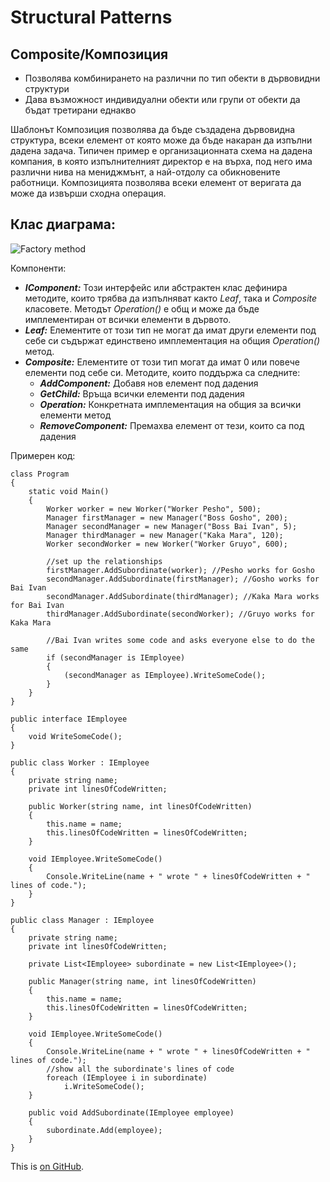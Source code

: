 # Structural Patterns

## Composite/Композиция

 * Позволява комбинирането на различни по тип обекти в дървовидни структури
 * Дава възможност индивидуални обекти или групи от обекти да бъдат третирани еднакво

Шаблонът Композиция позволява да бъде създадена дървовидна структура, всеки елемент от която може да бъде накаран да изпълни дадена задача. Типичен пример е организационната схема на дадена компания, в която изпълнителният директор е на върха, под него има различни нива на мениджмънт, а най-отдолу са обикновените работници. Композицията позволява всеки елемент от веригата да може да извърши сходна операция.

## Клас диаграма:

![Factory method](http://www.devlake.com/design-patterns/composite/composite1.png)

Компоненти:

 * *__IComponent:__* Този интерфейс или абстрактен клас дефинира методите, които трябва да изпълняват както *Leaf*, така и *Composite* класовете. Методът *Operation()* е общ и може да бъде имплементиран от всички елементи в дървото.
 * *__Leaf:__* Елементите от този тип не могат да имат други елементи под себе си съдържат единствено имплементация на общия *Operation()* метод.
 * *__Composite:__* Елементите от този тип могат да имат 0 или повече елементи под себе си. Методите, които поддържа са следните:
 	* *__AddComponent:__* Добавя нов елемент под дадения
 	* *__GetChild:__* Връща всички елементи под дадения 
 	* *__Operation:__* Конкретната имплементация на общия за всички елементи метод
 	* *__RemoveComponent:__* Премахва елемент от тези, които са под дадения
 

Примерен код:

```
class Program
{
    static void Main()
    {
        Worker worker = new Worker("Worker Pesho", 500);
        Manager firstManager = new Manager("Boss Gosho", 200);
        Manager secondManager = new Manager("Boss Bai Ivan", 5);
        Manager thirdManager = new Manager("Kaka Mara", 120);
        Worker secondWorker = new Worker("Worker Gruyo", 600);

        //set up the relationships
        firstManager.AddSubordinate(worker); //Pesho works for Gosho
        secondManager.AddSubordinate(firstManager); //Gosho works for Bai Ivan
        secondManager.AddSubordinate(thirdManager); //Kaka Mara works for Bai Ivan
        thirdManager.AddSubordinate(secondWorker); //Gruyo works for Kaka Mara

        //Bai Ivan writes some code and asks everyone else to do the same
        if (secondManager is IEmployee)
        {
        	(secondManager as IEmployee).WriteSomeCode();
        }
    }
}

public interface IEmployee
{
    void WriteSomeCode();
}

public class Worker : IEmployee
{
    private string name;
    private int linesOfCodeWritten;

    public Worker(string name, int linesOfCodeWritten)
    {
        this.name = name;
        this.linesOfCodeWritten = linesOfCodeWritten;
    }

    void IEmployee.WriteSomeCode()
    {
        Console.WriteLine(name + " wrote " + linesOfCodeWritten + " lines of code.");
    }
}

public class Manager : IEmployee
{
    private string name;
    private int linesOfCodeWritten;

    private List<IEmployee> subordinate = new List<IEmployee>();

    public Manager(string name, int linesOfCodeWritten)
    {
        this.name = name;
        this.linesOfCodeWritten = linesOfCodeWritten;
    }

    void IEmployee.WriteSomeCode()
    {
        Console.WriteLine(name + " wrote " + linesOfCodeWritten + " lines of code.");
        //show all the subordinate's lines of code
        foreach (IEmployee i in subordinate)
            i.WriteSomeCode();
    }

    public void AddSubordinate(IEmployee employee)
    {
        subordinate.Add(employee);
    }
}
```
This is [on GitHub](https://github.com/Brevering/Design_Patterns_2016/blob/master/StructuralPatterns/composite.md).